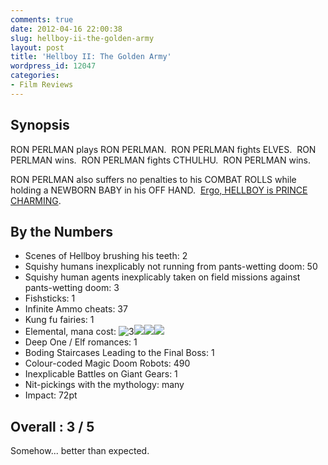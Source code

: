 ```yaml
---
comments: true
date: 2012-04-16 22:00:38
slug: hellboy-ii-the-golden-army
layout: post
title: 'Hellboy II: The Golden Army'
wordpress_id: 12047
categories:
- Film Reviews
---
```


## Synopsis


RON PERLMAN plays RON PERLMAN.  RON PERLMAN fights ELVES.  RON PERLMAN wins.  RON PERLMAN fights CTHULHU.  RON PERLMAN wins.

RON PERLMAN also suffers no penalties to his COMBAT ROLLS while holding a NEWBORN BABY in his OFF HAND.  [Ergo, HELLBOY is PRINCE CHARMING](https://twitter.com/#!/i_renton/status/191642136020656129).


## By the Numbers

  * Scenes of Hellboy brushing his teeth: 2
  * Squishy humans inexplicably not running from pants-wetting doom: 50	
  * Squishy human agents inexplicably taken on field missions against pants-wetting doom: 3
  * Fishsticks: 1
  * Infinite Ammo cheats: 37
  * Kung fu fairies: 1
  * Elemental, mana cost: ![3](http://gatherer.wizards.com/Handlers/Image.ashx?size=medium&name=3&type=symbol)![](http://gatherer.wizards.com/Handlers/Image.ashx?size=medium&name=G&type=symbol)![](http://gatherer.wizards.com/Handlers/Image.ashx?size=medium&name=G&type=symbol)![](http://gatherer.wizards.com/Handlers/Image.ashx?size=medium&name=G&type=symbol)
  * Deep One / Elf romances: 1
  * Boding Staircases Leading to the Final Boss: 1
  * Colour-coded Magic Doom Robots: 490
  * Inexplicable Battles on Giant Gears: 1
  * Nit-pickings with the mythology: many
  * Impact: 72pt

## Overall : 3 / 5

Somehow... better than expected.
